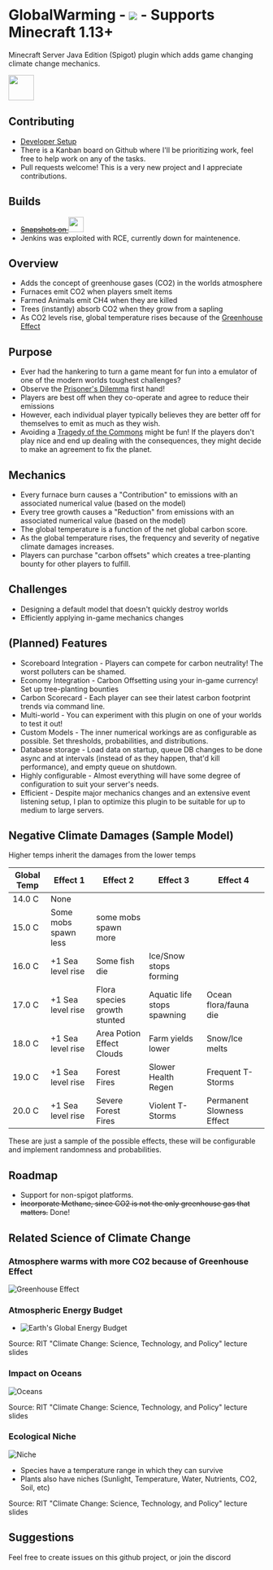 # GlobalWarming - ![](https://travis-ci.org/nsporillo/GlobalWarming.svg?branch=master) - Supports Minecraft 1.13+
Minecraft Server Java Edition (Spigot) plugin which adds game changing climate change mechanics.

<a href="https://discord.gg/VR96VvC"><img src="https://discordapp.com/assets/fc0b01fe10a0b8c602fb0106d8189d9b.png" height="50"></a>

## Contributing
- [Developer Setup](https://github.com/nsporillo/GlobalWarming/wiki/Developer-Setup-and-Installation)
- There is a Kanban board on Github where I'll be prioritizing work, feel free to help work on any of the tasks.
- Pull requests welcome! This is a very new project and I appreciate contributions.

## Builds
- <strike><a href="http://jenkins.porillo.net/job/GlobalWarming/">Snapshots on <img src="https://i.imgur.com/3FtNxcM.png" height="30"></a></strike> 
- Jenkins was exploited with RCE, currently down for maintenence.

## Overview
+ Adds the concept of greenhouse gases (CO2) in the worlds atmosphere 
+ Furnaces emit CO2 when players smelt items
+ Farmed Animals emit CH4 when they are killed
+ Trees (instantly) absorb CO2 when they grow from a sapling
+ As CO2 levels rise, global temperature rises because of the [Greenhouse Effect](http://hyperphysics.phy-astr.gsu.edu/hbase/thermo/grnhse.html)

## Purpose
+ Ever had the hankering to turn a game meant for fun into a emulator of one of the modern worlds toughest challenges?
+ Observe the [Prisoner's Dilemma](https://en.wikipedia.org/wiki/Prisoner%27s_dilemma#In_environmental_studies) first hand! 
+ Players are best off when they co-operate and agree to reduce their emissions
+ However, each individual player typically believes they are better off for themselves to emit as much as they wish. 
+ Avoiding a [Tragedy of the Commons](https://en.wikipedia.org/wiki/Tragedy_of_the_commons) might be fun! If the players don't play nice and end up dealing with the consequences, they might decide to make an agreement to fix the planet. 

## Mechanics 
+ Every furnace burn causes a "Contribution" to emissions with an associated numerical value (based on the model)
+ Every tree growth causes a "Reduction" from emissions with an associated numerical value (based on the model)
+ The global temperature is a function of the net global carbon score. 
+ As the global temperature rises, the frequency and severity of negative climate damages increases.
+ Players can purchase "carbon offsets" which creates a tree-planting bounty for other players to fulfill. 

## Challenges
+ Designing a default model that doesn't quickly destroy worlds
+ Efficiently applying in-game mechanics changes

## (Planned) Features
+ Scoreboard Integration - Players can compete for carbon neutrality! The worst polluters can be shamed.
+ Economy Integration - Carbon Offsetting using your in-game currency! Set up tree-planting bounties 
+ Carbon Scorecard - Each player can see their latest carbon footprint trends via command line.
+ Multi-world - You can experiment with this plugin on one of your worlds to test it out!
+ Custom Models - The inner numerical workings are as configurable as possible. Set thresholds, probabilities, and distributions.
+ Database storage - Load data on startup, queue DB changes to be done async and at intervals (instead of as they happen, that'd kill performance), and empty queue on shutdown. 
+ Highly configurable - Almost everything will have some degree of configuration to suit your server's needs.
+ Efficient - Despite major mechanics changes and an extensive event listening setup, I plan to optimize this plugin to be suitable for up to medium to large servers. 


## Negative Climate Damages (Sample Model)
Higher temps inherit the damages from the lower temps

| Global Temp | Effect 1 | Effect 2 | Effect 3 | Effect 4 |
| ------ | ------------ | ------- | --------|-----------|
| 14.0 C | None | | | |
| 15.0 C | Some mobs spawn less | some mobs spawn more | | |
| 16.0 C | +1 Sea level rise | Some fish die | Ice/Snow stops forming | |
| 17.0 C | +1 Sea level rise | Flora species growth stunted | Aquatic life stops spawning | Ocean flora/fauna die |
| 18.0 C | +1 Sea level rise | Area Potion Effect Clouds | Farm yields lower | Snow/Ice melts |
| 19.0 C | +1 Sea level rise | Forest Fires | Slower Health Regen | Frequent T-Storms | |
| 20.0 C | +1 Sea level rise | Severe Forest Fires | Violent T-Storms | Permanent Slowness Effect |

These are just a sample of the possible effects, these will be configurable and implement randomness and probabilities.


## Roadmap
+ Support for non-spigot platforms.
+ <strike>Incorporate Methane, since CO2 is not the only greenhouse gas that matters.</strike> Done!

## Related Science of Climate Change
### Atmosphere warms with more CO2 because of Greenhouse Effect
![Greenhouse Effect](https://i.imgur.com/XsWJGz9.png)
### Atmospheric Energy Budget
+ ![Earth's Global Energy Budget](https://i.imgur.com/aHdJxXc.png)

Source: RIT "Climate Change: Science, Technology, and Policy" lecture slides
### Impact on Oceans
![Oceans](https://i.imgur.com/dJPkYAo.png)

Source: RIT "Climate Change: Science, Technology, and Policy" lecture slides
### Ecological Niche
![Niche](https://i.imgur.com/e6pwXlI.png)
- Species have a temperature range in which they can survive
- Plants also have niches (Sunlight, Temperature, Water, Nutrients, CO2, Soil, etc)

Source: RIT "Climate Change: Science, Technology, and Policy" lecture slides

## Suggestions 
Feel free to create issues on this github project, or join the discord
